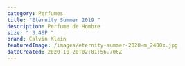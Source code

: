 ```yaml
---
category: Perfumes
title: "Eternity Summer 2019 "
description: Perfume de Hombre
size: " 3.4SP "
brand: Calvin Klein
featuredImage: /images/eternity-summer-2020-m_2400x.jpg
dateCreated: 2020-10-20T02:01:56.706Z
---
```

